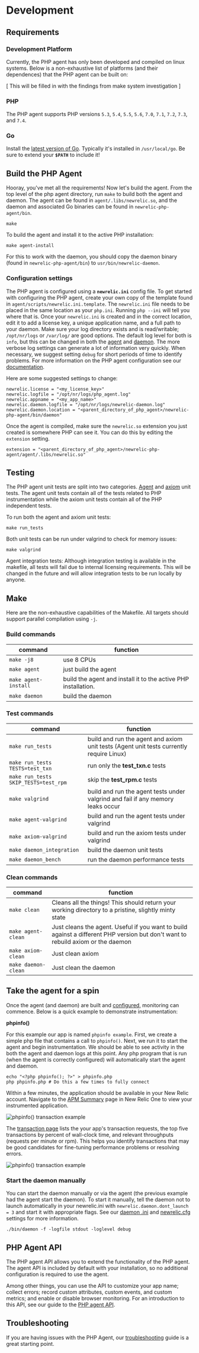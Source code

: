 # Development

## Requirements

### Development Platform

Currently, the PHP agent has only been developed and compiled on linux systems. Below is a non-exhaustive list of platforms (and their dependences) that the PHP agent can be built on:

[ This will be filled in with the findings from make system investigation ]

### PHP

The PHP agent supports PHP versions `5.3`, `5.4`, `5.5`, `5.6`, `7.0`, `7.1`, `7.2`, `7.3`, and `7.4`.

### Go

Install the [latest version of Go](https://golang.org/dl/). Typically it's installed in `/usr/local/go`. Be sure to extend your **`$PATH`** to include it!

## Build the PHP Agent

Hooray, you've met all the requirements! Now let's build the agent. From the top level of the php agent directory, run `make` to build both the agent and daemon. The agent can be found in `agent/.libs/newrelic.so`, and the daemon and associated Go binaries can be found in `newrelic-php-agent/bin`.

```
make
```

To build the agent and install it to the active PHP installation:

```
make agent-install
```
For this to work with the daemon, you should copy the daemon binary (found in `newrelic-php-agent/bin`) to `usr/bin/newrelic-daemon`.


### Configuration settings

The PHP agent is configured using a **`newrelic.ini`** config file. To get started with configuring the PHP agent, create your own copy of the template found in `agent/scripts/newrelic.ini.template`. The `newrelic.ini` file needs to be placed in the same location as your `php.ini`. Running `php --ini` will tell you where that is. Once your `newrelic.ini` is created and in the correct location, edit it to add a license key, a unique application name, and a full path to your daemon. Make sure your log directory exists and is read/writable; `/opt/nr/logs` or `/var/log/` are good options. The default log level for both is `info`, but this can be changed in both the [agent](https://docs.newrelic.com/docs/agents/php-agent/configuration/php-agent-configuration#inivar-loglevel) and [daemon](https://docs.newrelic.com/docs/agents/php-agent/configuration/php-agent-configuration#inivar-daemon-loglevel). The more verbose log settings can generate a lot of information very quickly. When necessary, we suggest setting `debug` for short periods of time to identify problems. For more information on the PHP agent configuration see our [documentation](https://docs.newrelic.com/docs/agents/php-agent/configuration/php-agent-configuration).

Here are some suggested settings to change:
```
newrelic.license = "<my_license_key>"
newrelic.logfile = "/opt/nr/logs/php_agent.log"
newrelic.appname = "<my_app_name>"
newrelic.daemon.logfile = "/opt/nr/logs/newrelic-daemon.log"
newrelic.daemon.location = "<parent_directory_of_php_agent>/newrelic-php-agent/bin/daemon"
```

Once the agent is compiled, make sure the `newrelic.so` extension you just created is somewhere PHP can see it. You can do this by editing the `extension` setting.
```
extension = "<parent_directory_of_php_agent>/newrelic-php-agent/agent/.libs/newrelic.so"
```

## Testing

The PHP agent unit tests are split into two categories. [Agent](../agent/tests) and [axiom](../axiom/tests) unit tests. The agent unit tests contain all of the tests related to PHP instrumentation while the axiom unit tests contain all of the PHP independent tests. 

To run both the agent and axiom unit tests:

```
make run_tests
```

Both unit tests can be run under valgrind to check for memory issues:

```
make valgrind
```

Agent integration tests:
Although integration testing is available in the makefile, all tests will fail due to internal licensing requirements. This will be changed in the future and will allow integration tests to be run locally by anyone. 

## Make

Here are the non-exhaustive capabilities of the Makefile. All targets should support parallel compilation using `-j`.

### Build commands

|command|function|
|-------|--------|
|`make -j8`|use 8 CPUs|
|`make agent`|just build the agent|
|`make agent-install`|build the agent and install it to the active PHP installation.|
|`make daemon`|build the daemon|

### Test commands

|command|function|
|-------|--------|
|`make run_tests`|build and run the agent and axiom unit tests (Agent unit tests currently require Linux)|
|`make run_tests TESTS=test_txn`|run only the **test_txn.c** tests|
|`make run_tests SKIP_TESTS=test_rpm`|skip the **test_rpm.c** tests|
|`make valgrind`|build and run the agent tests under valgrind and fail if any memory leaks occur|
|`make agent-valgrind`|build and run the agent tests under valgrind|
|`make axiom-valgrind`|build and run the axiom tests under valgrind|
|`make daemon_integration`|build the daemon unit tests|
|`make daemon_bench`|run the daemon performance tests|

### Clean commands

|command|function|
|-------|--------|
|`make clean`|Cleans all the things! This should return your working directory to a pristine, slightly minty state|
|`make agent-clean`|Just cleans the agent. Useful if you want to build against a different PHP version but don't want to rebuild axiom or the daemon|
|`make axiom-clean`|Just clean axiom|
|`make daemon-clean`|Just clean the daemon|

## Take the agent for a spin

Once the agent (and daemon) are built and [configured](#configuration-settings), monitoring can commence. Below is a quick example to demonstrate instrumentation:

**phpinfo()**

For this example our app is named `phpinfo example`. First, we create a simple php file that contains a call to `phpinfo()`. Next, we run it to start the agent and begin instrumentation. We should be able to see activity in the both the agent and daemon logs at this point. Any php program that is run (when the agent is correctly configured) will automatically start the agent and daemon.

```
echo "<?php phpinfo(); ?>" > phpinfo.php
php phpinfo.php # Do this a few times to fully connect
```

Within a few minutes, the application should be available in your New Relic account. Navigate to the [APM Summary](https://docs.newrelic.com/docs/apm/apm-ui-pages/monitoring/apm-summary-page-view-transaction-apdex-usage-data) page in New Relic One to view your instrumented application.

![phpinfo() transaction example](img/Phpinfo_Example_Summary.png)

The [transaction page](https://docs.newrelic.com/docs/apm/apm-ui-pages/monitoring/transactions-page-find-specific-performance-problems) lists the your app's transaction requests, the top five transactions by percent of wall-clock time, and relevant throughputs (requests per minute or rpm). This helps you identify transactions that may be good candidates for fine-tuning performance problems or resolving errors.

![phpinfo() transaction example](img/Phpinfo_Example_Transaction.png)

### Start the daemon manually

You can start the daemon manually or via the agent (the previous example had the agent start the daemon). To start it manually, tell the daemon not to launch automatically in your newrelic.ini with `newrelic.daemon.dont_launch = 3` and start it with appropriate flags. See our [daemon .ini](https://docs.newrelic.com/docs/agents/php-agent/configuration/php-agent-configuration#inivar-daemon-settings) and [newrelic.cfg](https://docs.newrelic.com/docs/agents/php-agent/configuration/proxy-daemon-newreliccfg-settings) settings for more information.

```
./bin/daemon -f -logfile stdout -loglevel debug
```
## PHP Agent API

The PHP agent API allows you to extend the functionality of the PHP agent. The agent API is included by default with your installation, so no additional configuration is required to use the agent.

Among other things, you can use the API to customize your app name; collect errors; record custom attributes, custom events, and custom metrics; and enable or disable browser monitoring. For an introduction to this API, see our guide to the [PHP agent API](https://docs.newrelic.com/docs/agents/php-agent/api-guides/guide-using-php-agent-api).

## Troubleshooting

If you are having issues with the PHP Agent, our [troubleshooting](https://docs.newrelic.com/docs/agents/php-agent/troubleshooting) guide is a great starting point.